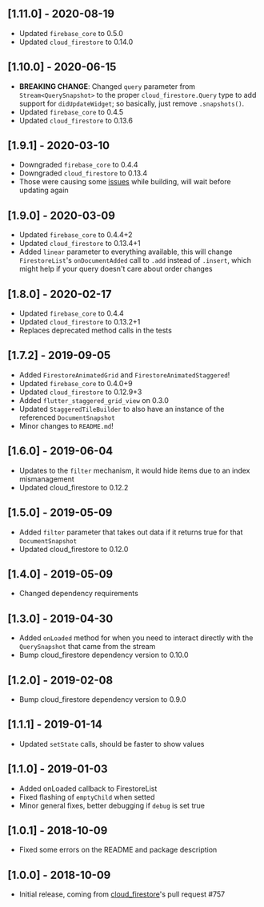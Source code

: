 ## [1.11.0] - 2020-08-19

* Updated `firebase_core` to 0.5.0
* Updated `cloud_firestore` to 0.14.0

## [1.10.0] - 2020-06-15

* **BREAKING CHANGE**: Changed `query` parameter from `Stream<QuerySnapshot>` to the proper `cloud_firestore.Query` type to add support for `didUpdateWidget`; so basically, just remove `.snapshots()`.
* Updated `firebase_core` to 0.4.5
* Updated `cloud_firestore` to 0.13.6

## [1.9.1] - 2020-03-10

* Downgraded `firebase_core` to 0.4.4
* Downgraded `cloud_firestore` to 0.13.4
* Those were causing some [issues](https://github.com/flutter/flutter/issues/35670#issuecomment-592769263) while building, will wait before updating again

## [1.9.0] - 2020-03-09

* Updated `firebase_core` to 0.4.4+2
* Updated `cloud_firestore` to 0.13.4+1
* Added `linear` parameter to everything available, this will change `FirestoreList`'s `onDocumentAdded` call to `.add` instead of `.insert`, which might help if your query doesn't care about order changes

## [1.8.0] - 2020-02-17

* Updated `firebase_core` to 0.4.4
* Updated `cloud_firestore` to 0.13.2+1
* Replaces deprecated method calls in the tests

## [1.7.2] - 2019-09-05

* Added `FirestoreAnimatedGrid` and `FirestoreAnimatedStaggered`!
* Updated `firebase_core` to 0.4.0+9
* Updated `cloud_firestore` to 0.12.9+3
* Added `flutter_staggered_grid_view` on 0.3.0
* Updated `StaggeredTileBuilder` to also have an instance of the referenced `DocumentSnapshot`
* Minor changes to `README.md`!

## [1.6.0] - 2019-06-04

* Updates to the `filter` mechanism, it would hide items due to an index mismanagement
* Updated cloud_firestore to 0.12.2

## [1.5.0] - 2019-05-09

* Added `filter` parameter that takes out data if it returns true for that `DocumentSnapshot`
* Updated cloud_firestore to 0.12.0

## [1.4.0] - 2019-05-09

* Changed dependency requirements

## [1.3.0] - 2019-04-30

* Added `onLoaded` method for when you need to interact directly with the `QuerySnapshot` that came from the stream
* Bump cloud_firestore dependency version to 0.10.0

## [1.2.0] - 2019-02-08

* Bump cloud_firestore dependency version to 0.9.0

## [1.1.1] - 2019-01-14

* Updated `setState` calls, should be faster to show values

## [1.1.0] - 2019-01-03

* Added onLoaded callback to FirestoreList
* Fixed flashing of `emptyChild` when setted
* Minor general fixes, better debugging if `debug` is set true

## [1.0.1] - 2018-10-09

* Fixed some errors on the README and package description

## [1.0.0] - 2018-10-09

* Initial release, coming from [cloud_firestore](https://github.com/flutter/plugins/pull/757)'s pull request #757
